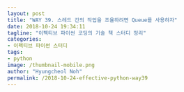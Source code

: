 ```yaml
---
layout: post
title: "WAY 39. 스레드 간의 작업을 조율하려면 Queue를 사용하자"
date: 2018-10-24 19:34:11
tagline: "이펙티브 파이썬 코딩의 기술 책 스터디 정리"
categories:
- 이펙티브 파이썬 스터디
tags:
- python
image: /thumbnail-mobile.png
author: "Hyungcheol Noh"
permalink: /2018-10-24-effective-python-way39
---
```

